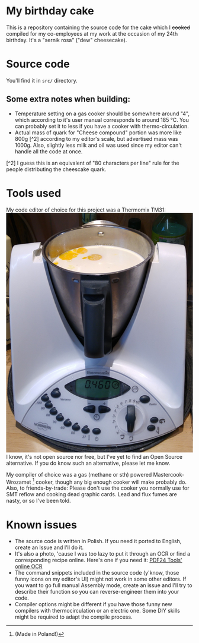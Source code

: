 # My birthday cake
This is a repository containing the source code for the cake which I ~~cooked~~ compiled for my co-employees at my work at the occasion of my 24th birthday. It's a "sernik rosa" ("dew" cheesecake).

# Source code
You'll find it in `src/` directory.

## Some extra notes when building:
* Temperature setting on a gas cooker should be somewhere around "4", which according to it's user manual corresponds to around 185 °C. You can probably set it to less if you have a cooker with thermo-circulation.
* Actual mass of quark for "Cheese compound" portion was more like 800g [^2] according to my editor's scale, but advertised mass was 1000g. Also, slightly less milk and oil was used since my editor can't handle all the code at once.

[^2] I guess this is an equivalent of "80 characters per line" rule for the people distributing the cheescake quark.

# Tools used
My code editor of choice for this project was a Thermomix TM31:
![A Vorwerk Thermomix TM31 in weighing mode](img/toolchain/thermomix_tm31_weighing.jpg)
I know, it's not open source nor free, but I've yet to find an Open Source alternative. If you do know such an alternative, please let me know.

My compiler of choice was a gas (methane or sth) powered Mastercook-Wrozamet [^1] cooker, though any big enough cooker will make probably do. Also, to friends-by-trade: Please don't use the cooker you normally use for SMT reflow and cooking dead graphic cards. Lead and flux fumes are nasty, or so I've been told.
[^1]:(Made in Poland!)

# Known issues
* The source code is written in Polish. If you need it ported to English, create an Issue and I'll do it.
* It's also a photo, 'cause I was too lazy to put it through an OCR or find a corresponding recipe online. Here's one if you need it: [PDF24 Tools' online OCR](https://tools.pdf24.org/pl/ocr-pdf)
* The command snippets included in the source code (y'know, those funny icons on my editor's UI) might not work in some other editors. If you want to go full manual Assembly mode, create an issue and I'll try to describe their function so you can reverse-engineer them into your code.
* Compiler options might be different if you have those funny new compilers with thermocirculation or an electric one. Some DIY skills might be required to adapt the compile process.

